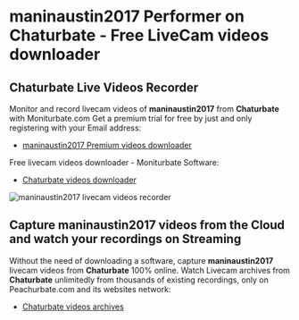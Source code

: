 # maninaustin2017 Performer on Chaturbate - Free LiveCam videos downloader

## Chaturbate Live Videos Recorder

Monitor and record livecam videos of **maninaustin2017** from **Chaturbate** with Moniturbate.com
Get a premium trial for free by just and only registering with your Email address:
* [maninaustin2017 Premium videos downloader](https://moniturbate.com/request-demo-licence-key.html)

Free livecam videos downloader - Moniturbate Software:
* [Chaturbate videos downloader](https://moniturbate.com/moniturbate-download-software.html)

![maninaustin2017 livecam videos recorder](https://peachurnet.com/templates/moniturbate-software.png)


## Capture maninaustin2017 videos from the Cloud and watch your recordings on Streaming

Without the need of downloading a software, capture **maninaustin2017** livecam videos from **Chaturbate** 100% online.
Watch Livecam archives from **Chaturbate** unlimitedly from thousands of existing recordings, only on Peachurbate.com and its websites network:
* [Chaturbate videos archives](https://peachurnet.com/)